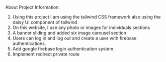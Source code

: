 About Project Information:

1. Using this project I am using the tailwind CSS framework also using the daisy UI component of tailwind
2. On this website, I use any photo or images for individuals sections
3. A banner sliding and added six image carousel section
4. Users can log in and log out and create a user with firebase authentications.
5. Add google firebase login authentication system.
6. Implement redirect private route 
